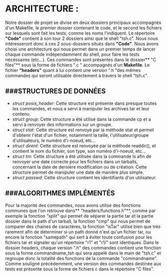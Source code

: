 **ARCHITECTURE :**
==================


Notre dossier de projet se divise en deux dossiers principaux accompagnés d'un Makefile, le premier dossier contenant le code, et le second les fichiers sur lesquels sont fait les tests, comme les noms l'indiquent. Le répertoire **"Code"** contient à son tour 2 dossiers ainsi que le shell "tsh.c". 
Nous nous intéresseront donc à ces 2 sous-dossiers situés dans **"Code"**.
Nous avons choisi une architecture qui nous permet dans un premier temps de lancer chaque commande indépendamment du shell, pour faire les tests nécéssaires (etc...).
Ces commandes sont présentes dans le dossier** "C files"** sous la forme de fichiers ".c " accompagnés d'un **Makefile**.
Le fichier **"headers"** quant à lui contient une version ".h "des mêmes commandes qui seront utilisable directement à travers le shell "tsh.c".


###STRUCTURES DE DONNÉES
---

* *struct posix_header*: Cette structure est présente dans presque toutes les commandes, et nous a servi à manipuler les archives tar et leur contenu.
* *struct group*: Cette structure a été utilisé dans la commande cp et a servi à renvoyer des informations sur un groupe.
* *struct stat*: Cette structure est renvoyé par la méthode stat et permet d'obtenir l'état d'un fichier, notamment la taille, l'utilisateur/groupe d'utilisateurs, le numéro d'i-noeud, etc...
* *struct dirent*: Cette structure est renvoyée par la méthode readdir(), et contient le nom du fichier, son type, son numéro d'i-noeud, etc...
* *struct tm*: Cette structure a été utilisée dans la commande ls afin de renvoyer une date correcte pour les fichiers dans un tarballs, concernant la date de dernière modification ou de création. Cette structure permet de manipuler une date de manière plus simple.
* *struct passwd*: Cette structure contient les identifiants d'un utilisateur.



###ALGORITHMES IMPLÉMENTÉS
---

Pour la majorité des commandes, nous avons utilisé des fonctions communes que l'on retrouve dans** "headers/functions.h"**, comme par exemple la fonction *"split"* qui permet de séparer la partie tar et la partie dossier dans le path d'un tarball, 
la fonction "cmp" qui nous permet de comparer des chaines de caractères, la fonction "isTar" utilisé bien que très rarement afin de déterminer si un path donné n'est qu'un fichier tar, 
ou encore la fonction "samepath" qui sert à éviter toute confusion pour les fichiers tar et signaler qu'un répertoire "r1" et "r1/" sont identiques.
Dans le dossier headers, chaque version ".h" des commandes contient une fonction sous la forme commandname_tsh qui sera appelé dans le main de "tsh.c" et regroupe donc la totalité des fonctions de la commande "commandname".
Comme souligné précédemment, une version des commandes destinée aux tests est présente sous la forme de fichiers c dans le répertoire "C files".
